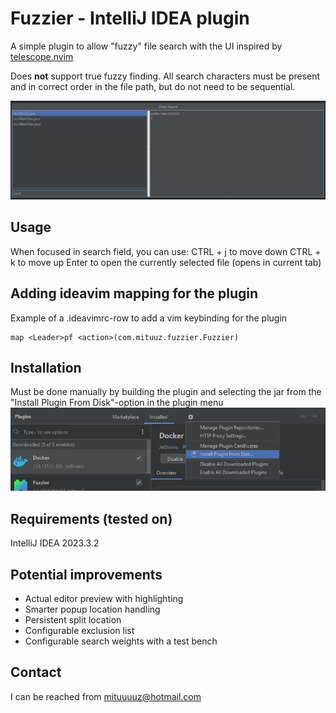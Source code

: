 # Fuzzier - IntelliJ IDEA plugin
A simple plugin to allow "fuzzy" file search with the UI inspired by [telescope.nvim](https://github.com/nvim-telescope/telescope.nvim)

Does **not** support true fuzzy finding. All search characters must be present and in correct order in the file path, but do not need to be sequential.

![The UI consist of three parts. A file list on the top left, search field on the bottom left and the preview pane on the right](assets\FuzzierUI.png "An image of the plugin UI")

## Usage
When focused in search field, you can use:
CTRL + j to move down
CTRL + k to move up
Enter to open the currently selected file (opens in current tab)

## Adding ideavim mapping for the plugin
Example of a .ideavimrc-row to add a vim keybinding for the plugin
```
map <Leader>pf <action>(com.mituuz.fuzzier.Fuzzier)
```

## Installation
Must be done manually by building the plugin and selecting the jar from the "Install Plugin From Disk"-option in the plugin menu
![A picture of the IntelliJ IDEA settings, showing where to install a plugin from disk](assets/Install.png "An image of the IntelliJ IDEA settings")

## Requirements (tested on)
IntelliJ IDEA 2023.3.2

## Potential improvements
- Actual editor preview with highlighting
- Smarter popup location handling
- Persistent split location
- Configurable exclusion list
- Configurable search weights with a test bench

## Contact
I can be reached from <mituuuuz@hotmail.com>
